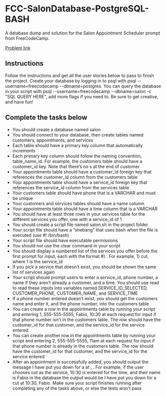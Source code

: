 # FCC-SalonDatabase-PostgreSQL-BASH
A database dump and solution for the Salon Appointment Scheduler prompt from FreeCodeCamp.

[Problem link](https://www.freecodecamp.org/learn/relational-database/build-a-salon-appointment-scheduler-project/build-a-salon-appointment-scheduler)

## Instructions
Follow the instructions and get all the user stories below to pass to finish the project. Create your database by logging in to psql with psql --username=freecodecamp --dbname=postgres. You can query the database in your script with psql --username=freecodecamp --dbname=salon -c "SQL QUERY HERE", add more flags if you need to. Be sure to get creative, and have fun!

## Complete the tasks below

+ You should create a database named salon
+ You should connect to your database, then create tables named customers, appointments, and services
+ Each table should have a primary key column that automatically increments
+ Each primary key column should follow the naming convention, table_name_id. For example, the customers table should have a customer_id key. Note that there’s no s at the end of customer
+ Your appointments table should have a customer_id foreign key that references the customer_id column from the customers table
+ Your appointments table should have a service_id foreign key that references the service_id column from the services table
+ Your customers table should have phone that is a VARCHAR and must be unique
+ Your customers and services tables should have a name column
+ Your appointments table should have a time column that is a VARCHAR
+ You should have at least three rows in your services table for the different services you offer, one with a service_id of 1
+ You should create a script file named salon.sh in the project folder
+ Your script file should have a “shebang” that uses bash when the file is executed (use #! /bin/bash)
+ Your script file should have executable permissions
+ You should not use the clear command in your script
+ You should display a numbered list of the services you offer before the first prompt for input, each with the format #) <service>. For example, 1) cut, where 1 is the service_id
+ If you pick a service that doesn't exist, you should be shown the same list of services again
+ Your script should prompt users to enter a service_id, phone number, a name if they aren’t already a customer, and a time. You should use read to read these inputs into variables named SERVICE_ID_SELECTED, CUSTOMER_PHONE, CUSTOMER_NAME, and SERVICE_TIME
+ If a phone number entered doesn’t exist, you should get the customers name and enter it, and the phone number, into the customers table
+ You can create a row in the appointments table by running your script and entering 1, 555-555-5555, Fabio, 10:30 at each request for input if that phone number isn’t in the customers table. The row should have the customer_id for that customer, and the service_id for the service entered
+ You can create another row in the appointments table by running your script and entering 2, 555-555-5555, 11am at each request for input if that phone number is already in the customers table. The row should have the customer_id for that customer, and the service_id for the service entered
+ After an appointment is successfully added, you should output the message I have put you down for a <service> at <time>, <name>. For example, if the user chooses cut as the service, 10:30 is entered for the time, and their name is Fabio in the database the output would be I have put you down for a cut at 10:30, Fabio. Make sure your script finishes running after completing any of the tasks above, or else the tests won't pass
